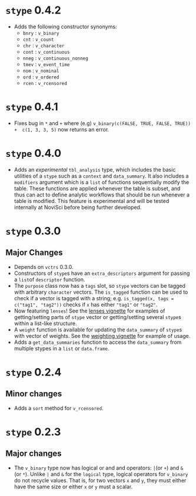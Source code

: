 # `stype` 0.4.2

* Adds the following constructor synonyms:
    * `bnry` : `v_binary`
    * `cnt`  : `v_count`
    * `chr`  : `v_character`
    * `cont` : `v_continuous`
    * `nneg` : `v_continuous_nonneg`
    * `tmev` : `v_event_time`
    * `nom`  : `v_nominal`
    * `ord`  : `v_ordered`
    * `rcen` : `v_rcensored`

# `stype` 0.4.1

* Fixes bug in `*` and `+` where (e.g) `v_binary(c(FALSE, TRUE, FALSE, TRUE)) +  c(1, 3, 3, 5)` now returns an error.

# `stype` 0.4.0

* Adds an *experimental* `tbl_analysis` type, which includes the basic utilities of a `stype` such as a `context` and `data_summary`. It also includes a `modifiers` argument which is a `list` of functions sequentially modify the table. These functions are applied whenever the table is subset, and thus can act to define analytic workflows that should be run whenever a table is modified. This feature is experimental and will be tested internally at NoviSci before being further developed.

# `stype` 0.3.0

## Major Changes

* Depends on  `vctrs` 0.3.0.
* Constructors of `stype`s have an `extra_descriptors` argument for passing a `list`of `descriptor` function.
* The `purpose` class now has a `tags` slot, so `stype` vectors can be tagged with arbitrary `character` vectors. The `is_tagged` function can be used to check if a vector is tagged with a string; e.g. `is_tagged(x, tags = c("tag1", "tag2"))` checks if `x` has either `"tag1"` or `"tag2"`.
* Now featuring `lenses`! See the [lenses vignette](lenses.html) for examples of getting/setting parts of `stype` vector or getting/setting several `stype`s within a list-like structure.
* A `weight` function is available for updating the  `data_summary` of `stype`s with vector of weights. See the [weighting vignette](weighting.html) for example of usage.
* Adds a `get_data_summaries` function to access the `data_summary` from multiple stypes in a `list` or `data.frame`.

# `stype` 0.2.4

## Minor changes

* Adds a `sort` method for `v_rcensored`.

# `stype` 0.2.3

## Major changes

* The `v_binary` type now has logical or and and operators: `|`(or `+`) and `&` (or `*`). Unlike `|` and `&` for the `logical` type, logical operators for `v_binary`  do not recycle values. That is, for two vectors `x` and `y`, they must either have the same size or either `x` or `y` must a scalar.
